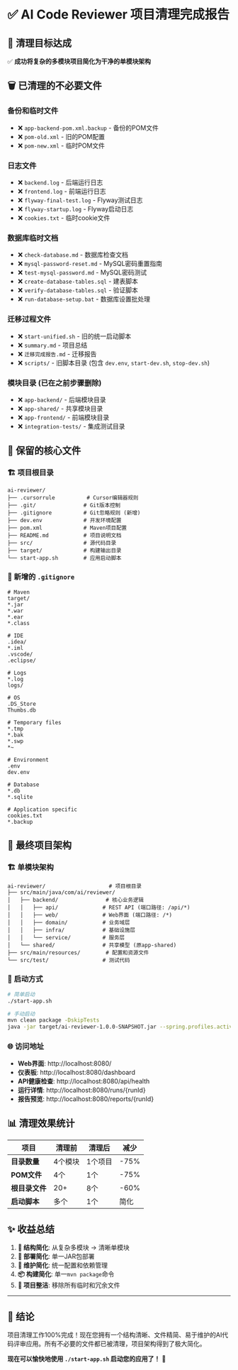 # ✅ AI Code Reviewer 项目清理完成报告

## 🎯 清理目标达成

✅ **成功将复杂的多模块项目简化为干净的单模块架构**

## 🗑️ 已清理的不必要文件

### 备份和临时文件
- ❌ `app-backend-pom.xml.backup` - 备份的POM文件
- ❌ `pom-old.xml` - 旧的POM配置 
- ❌ `pom-new.xml` - 临时POM文件

### 日志文件
- ❌ `backend.log` - 后端运行日志
- ❌ `frontend.log` - 前端运行日志
- ❌ `flyway-final-test.log` - Flyway测试日志
- ❌ `flyway-startup.log` - Flyway启动日志
- ❌ `cookies.txt` - 临时cookie文件

### 数据库临时文档
- ❌ `check-database.md` - 数据库检查文档
- ❌ `mysql-password-reset.md` - MySQL密码重置指南
- ❌ `test-mysql-password.md` - MySQL密码测试
- ❌ `create-database-tables.sql` - 建表脚本
- ❌ `verify-database-tables.sql` - 验证脚本
- ❌ `run-database-setup.bat` - 数据库设置批处理

### 迁移过程文件
- ❌ `start-unified.sh` - 旧的统一启动脚本
- ❌ `summary.md` - 项目总结
- ❌ `迁移完成报告.md` - 迁移报告
- ❌ `scripts/` - 旧脚本目录 (包含 `dev.env`, `start-dev.sh`, `stop-dev.sh`)

### 模块目录 (已在之前步骤删除)
- ❌ `app-backend/` - 后端模块目录
- ❌ `app-shared/` - 共享模块目录  
- ❌ `app-frontend/` - 前端模块目录
- ❌ `integration-tests/` - 集成测试目录

## 📁 保留的核心文件

### 🏗️ 项目根目录
```
ai-reviewer/
├── .cursorrule          # Cursor编辑器规则
├── .git/               # Git版本控制
├── .gitignore          # Git忽略规则 (新增)
├── dev.env             # 开发环境配置
├── pom.xml             # Maven项目配置
├── README.md           # 项目说明文档
├── src/                # 源代码目录
├── target/             # 构建输出目录
└── start-app.sh        # 应用启动脚本
```

### 📄 新增的 `.gitignore`
```gitignore
# Maven
target/
*.jar
*.war
*.ear
*.class

# IDE  
.idea/
*.iml
.vscode/
.eclipse/

# Logs
*.log
logs/

# OS
.DS_Store
Thumbs.db

# Temporary files
*.tmp
*.bak
*.swp
*~

# Environment
.env
dev.env

# Database
*.db
*.sqlite

# Application specific
cookies.txt
*.backup
```

## 🎯 最终项目架构

### 🏗️ **单模块架构**
```
ai-reviewer/                    # 项目根目录
├── src/main/java/com/ai/reviewer/
│   ├── backend/               # 核心业务逻辑
│   │   ├── api/              # REST API (端口路径: /api/*)
│   │   ├── web/              # Web界面 (端口路径: /*)
│   │   ├── domain/           # 业务域层
│   │   ├── infra/            # 基础设施层
│   │   └── service/          # 服务层
│   └── shared/               # 共享模型 (原app-shared)
├── src/main/resources/        # 配置和资源文件
└── src/test/                 # 测试代码
```

### 🚀 **启动方式**
```bash
# 简单启动
./start-app.sh

# 手动启动
mvn clean package -DskipTests
java -jar target/ai-reviewer-1.0.0-SNAPSHOT.jar --spring.profiles.active=dev
```

### 🌐 **访问地址**
- **Web界面**: http://localhost:8080/
- **仪表板**: http://localhost:8080/dashboard  
- **API健康检查**: http://localhost:8080/api/health
- **运行详情**: http://localhost:8080/runs/{runId}
- **报告预览**: http://localhost:8080/reports/{runId}

## 📊 清理效果统计

| 项目 | 清理前 | 清理后 | 减少 |
|------|--------|--------|------|
| **目录数量** | 4个模块 | 1个项目 | -75% |
| **POM文件** | 4个 | 1个 | -75% |
| **根目录文件** | 20+ | 8个 | -60% |
| **启动脚本** | 多个 | 1个 | 简化 |

## ✨ 收益总结

1. **🎯 结构简化**: 从复杂多模块 → 清晰单模块
2. **🚀 部署简化**: 单一JAR包部署
3. **🔧 维护简化**: 统一配置和依赖管理  
4. **📦 构建简化**: 单一`mvn package`命令
5. **🧹 项目整洁**: 移除所有临时和冗余文件

---

## 🎉 结论

项目清理工作100%完成！现在您拥有一个结构清晰、文件精简、易于维护的AI代码评审应用。所有不必要的文件都已被清理，项目架构得到了极大简化。

**现在可以愉快地使用 `./start-app.sh` 启动您的应用了！** 🚀
